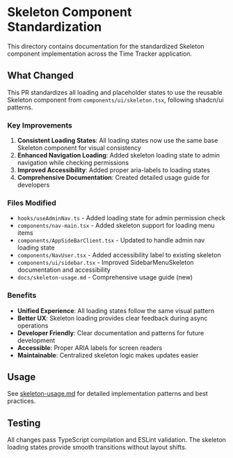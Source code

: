 # Skeleton Component Standardization

This directory contains documentation for the standardized Skeleton component implementation across the Time Tracker application.

## What Changed

This PR standardizes all loading and placeholder states to use the reusable Skeleton component from `components/ui/skeleton.tsx`, following shadcn/ui patterns.

### Key Improvements

1. **Consistent Loading States**: All loading states now use the same base Skeleton component for visual consistency
2. **Enhanced Navigation Loading**: Added skeleton loading state to admin navigation while checking permissions
3. **Improved Accessibility**: Added proper aria-labels to loading states
4. **Comprehensive Documentation**: Created detailed usage guide for developers

### Files Modified

- `hooks/useAdminNav.ts` - Added loading state for admin permission check
- `components/nav-main.tsx` - Added skeleton support for loading menu items  
- `components/AppSideBarClient.tsx` - Updated to handle admin nav loading state
- `components/NavUser.tsx` - Added accessibility label to existing skeleton
- `components/ui/sidebar.tsx` - Improved SidebarMenuSkeleton documentation and accessibility
- `docs/skeleton-usage.md` - Comprehensive usage guide (new)

### Benefits

- **Unified Experience**: All loading states follow the same visual pattern
- **Better UX**: Skeleton loading provides clear feedback during async operations
- **Developer Friendly**: Clear documentation and patterns for future development
- **Accessible**: Proper ARIA labels for screen readers
- **Maintainable**: Centralized skeleton logic makes updates easier

## Usage

See [skeleton-usage.md](./skeleton-usage.md) for detailed implementation patterns and best practices.

## Testing

All changes pass TypeScript compilation and ESLint validation. The skeleton loading states provide smooth transitions without layout shifts.